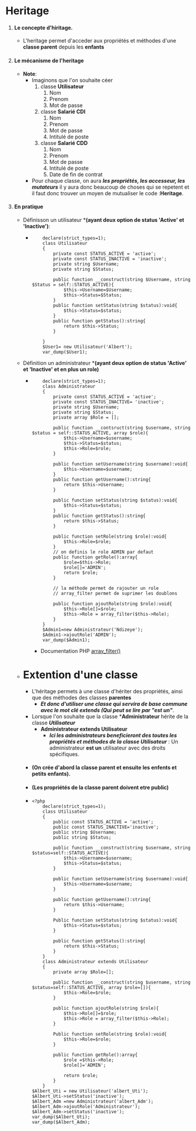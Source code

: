 # Heritage 

1. #### Le concepte d'hiritage. 
    - L'heritage permet d'acceder aux propriétés et méthodes d'une **classe parent** depuis les **enfants**
2. #### Le mécanisme de l'heritage   
    - **Note**:
        - Imaginons que l'on souhaite céer 
            1. classe **Utilisateur**
                1. Nom
                2. Prenom
                3. Mot de passe
            2. classe **Salarié CDI**
                1. Nom
                2. Prenom
                3. Mot de passe 
                4. Intitulé de poste
            3. classe **Salarié CDD**
                1. Nom
                2. Prenom
                3. Mot de passe 
                4. Intitulé de poste
                5. Date de fin de contrat
        - Pour chaque classe, on aura ***les propriétés, les accesseur, les mutateurs*** il y aura donc beaucoup de choses qui se repetent et il faut donc trouver un moyen de mutualiser le code :**Heritage**. 

3. #### En pratique 
    - Définisson un utilisateur ***(ayant deux option de status 'Active' et 'Inactive')**: 
        -   ```
                declare(strict_types=1);
                class Utilisateur
                {
                    private const STATUS_ACTIVE = 'active';
                    private const STATUS_INACTIVE = 'inactive';
                    private string $Username;
                    private string $Status;
                    
                    public function __construct(string $Username, string $Status = self::STATUS_ACTIVE){
                        $this->Username=$Username;
                        $this->Status=$Status;
                    }
                    public function setStatus(string $status):void{
                        $this->Status=$status;
                    }
                    public function getStatus():string{
                        return $this->Status;
                    }
                 
                }
                $User1= new Utilisateur('Albert');
                var_dump($User1);
            ``` 
    - Définition un administrateur ***(ayant deux option de status 'Active' et 'Inactive' et en plus un role)**
        -   ```
                declare(strict_types=1);
                class Administrateur
                {
                    private const STATUS_ACTIVE = 'active';
                    private const STATUS_INACTIVE= 'inactive';
                    private string $Username;
                    private string $Status;
                    private array $Role = [];

                    public function __contsruct(string $username, string $status = self::STATUS_ACTIVE, array $role){
                        $this->Username=$username;
                        $this->Status=$status;
                        $this->Role=$role;
                    }

                    public function setUsername(string $username):void{
                        $this->Username=$username;
                    }
                    public function getUsername():string{
                        return $this->Username;
                    }

                    public function setStatus(string $status):void{
                        $this->Status=$status;
                    }
                    public function getStatus():string{
                        return $this->Status;
                    }

                    public function setRole(string $role):void{
                        $this->Role=$role;
                    }
                    // on definis le role ADMIN par defaut 
                    public function getRole():array{
                        $role=$this->Role;
                        $role[]='ADMIN';
                        return $role;
                    }
                    
                    // la méthode permet de rajouter un role 
                    // array_filter permet de suprimer les doublons

                    public function ajoutRole(string $role):void{
                        $this->Role[]=$role;
                        $this->Role = array_filter($this->Role);
                    }
                }
                $Admin1=new Administrateur('Ndizeye');
                $Admin1->ajoutRole('ADMIN');
                var_dump($Admin1);
            ```
            - Documentation PHP [array_filter()](https://www.php.net/manual/fr/function.array-filter.php)
    
    - # Extention d'une classe 
        - L'héritage permets à une classe d'hériter des propriétés, ainsi que des méthodes des classes **parentes**
            - ***Et donc d'utiliser une classe qui servira de base commune avec le mot clé extends (Qui peut se lire par "est un"***.
        - Lorsque l'on souhaite que la classe ***Administrateur** hérite de la classe ***Utilisateur***
            -   **Administrateur extends Utilisateur**
                - ***Ici les administrateurs beneficieront des toutes les propriétés et méthodes de la classe Utilisateur*** : Un administrateur **est un** utilisateur avec des droits spécifiques.
        - #### (On crée d'abord la classe parent et ensuite les enfents et petits enfants).
        - #### (Les propriétés de la classe parent doivent etre public)
        -   ```
            <?php
                declare(strict_types=1);
                class Utilisateur 
                {
                    public const STATUS_ACTIVE = 'active';
                    public const STATUS_INACTIVE='inactive';
                    public string $Username;
                    public string $Status;

                    public function __construct(string $username, string $status=self::STATUS_ACTIVE){
                        $this->Username=$username;
                        $this->Status=$status;
                    }

                    public function setUsername(string $username):void{
                        $this->Username=$username;
                    }

                    public function getUsername():string{
                        return $this->Username;
                    }

                    Public function setStatus(string $status):void{
                        $this->Status=$status;
                    }

                    public function getStatus():string{
                        return $this->Status;
                    }
                }
                class Administrateur extends Utilisateur
                {
                    private array $Role=[];

                    public function __construct(string $username, string $status=self::STATUS_ACTIVE, array $role=[]){
                        $this->Role=$role;
                    }

                    public function ajoutRole(string $role){
                        $this->Role[]=$role;
                        $this->Role = array_filter($this->Role);
                    }

                    Public function setRole(string $role):void{
                        $this->Role=$role;
                    }

                    public function getRole():array{
                        $role =$this->Role;
                        $role[]='ADMIN';

                        return $role;
                    }
                }
            $Albert_Uti = new Utilisateur('albert_Uti');
            $Albert_Uti->setStatus('inactive');
            $Albert_Adm =new Administrateur('albert_Adm');
            $Albert_Adm->ajoutRole('Administrateur');
            $Albert_Adm->setStatus('inactive');
            var_dump($Albert_Uti);
            var_dump($Albert_Adm);
            ```

